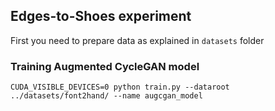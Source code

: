 ## Edges-to-Shoes experiment

First you need to prepare data as explained in `datasets` folder

### Training Augmented CycleGAN model
`CUDA_VISIBLE_DEVICES=0 python train.py --dataroot ../datasets/font2hand/ --name augcgan_model`